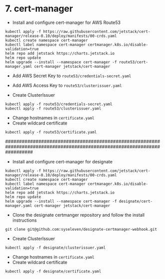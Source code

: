 # 7. cert-manager

* Install and configure cert-manager for AWS Route53
```
kubectl apply -f https://raw.githubusercontent.com/jetstack/cert-manager/release-0.10/deploy/manifests/00-crds.yaml
kubectl create namespace cert-manager
kubectl label namespace cert-manager certmanager.k8s.io/disable-validation=true
helm repo add jetstack https://charts.jetstack.io
helm repo update
helm upgrade --install --namespace cert-manager -f route53/cert-manager.yaml cert-manager jetstack/cert-manager
```

* Add AWS Secret Key to `route53/credentials-secret.yaml`

* Add AWS Access Key to `route53/clusterissuer.yaml`

* Create ClusterIssuer
```
kubectl apply -f route53/credentials-secret.yaml
kubectl apply -f route53/clusterissuer.yaml
```
* Change hostnames in `certificate.yaml`
* Create wildcard certificate
```
kubectl apply -f route53/certificate.yaml
```
##########################################################################################################################

* Install and configure cert-manager for designate
```
kubectl apply -f https://raw.githubusercontent.com/jetstack/cert-manager/release-0.10/deploy/manifests/00-crds.yaml
kubectl create namespace cert-manager
kubectl label namespace cert-manager certmanager.k8s.io/disable-validation=true
helm repo add jetstack https://charts.jetstack.io
helm repo update
helm upgrade --install --namespace cert-manager -f designate/cert-manager.yaml cert-manager jetstack/cert-manager
```

* Clone the designate certmanger repository and follow the install instructions
```
git clone git@github.com:syseleven/designate-certmanager-webhook.git
```

* Create ClusterIssuer
```
kubectl apply -f designate/clusterissuer.yaml
```

* Change hostnames in `certificate.yaml`
* Create wildcard certificate
```
kubectl apply -f designate/certificate.yaml
```

